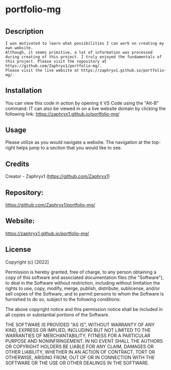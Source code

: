 # portfolio-mg

# <Horiseon Home Page>

## Description

    I was motivated to learn what possibilities I can work on creating my own website. 
    Although, it seems primitive, a lot of information was processed during creating of this project. I truly enjoyed the fundamentals of this project. Please visit the repository at https://github.com/Zaphryx1/portfolio-mg/.
    Please visit the live website at https://zaphryx1.github.io/portfolio-mg/.

## Installation

You can view this code in action by opening it VS Code using the "Alt-B" command. IT can also be viewed in on a live website domain by clicking the following link: https://zaphryx1.github.io/portfolio-mg/


## Usage

Please utilize as you would navigate a website. The navigation at the top-right helps jump to a section that you would like to see.

## Credits

Creator - Zaphryx1 (https://github.com/Zaphryx1)

## Repository:
https://github.com/Zaphryx1/portfolio-mg/

## Website:
https://zaphryx1.github.io/portfolio-mg/

## License

Copyright (c) [2022]

Permission is hereby granted, free of charge, to any person obtaining a copy
of this software and associated documentation files (the "Software"), to deal
in the Software without restriction, including without limitation the rights
to use, copy, modify, merge, publish, distribute, sublicense, and/or sell
copies of the Software, and to permit persons to whom the Software is
furnished to do so, subject to the following conditions:

The above copyright notice and this permission notice shall be included in all
copies or substantial portions of the Software.

THE SOFTWARE IS PROVIDED "AS IS", WITHOUT WARRANTY OF ANY KIND, EXPRESS OR
IMPLIED, INCLUDING BUT NOT LIMITED TO THE WARRANTIES OF MERCHANTABILITY,
FITNESS FOR A PARTICULAR PURPOSE AND NONINFRINGEMENT. IN NO EVENT SHALL THE
AUTHORS OR COPYRIGHT HOLDERS BE LIABLE FOR ANY CLAIM, DAMAGES OR OTHER
LIABILITY, WHETHER IN AN ACTION OF CONTRACT, TORT OR OTHERWISE, ARISING FROM,
OUT OF OR IN CONNECTION WITH THE SOFTWARE OR THE USE OR OTHER DEALINGS IN THE
SOFTWARE.
